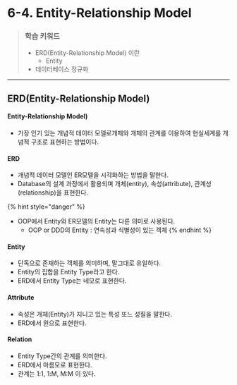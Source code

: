 # 6-4. Entity-Relationship Model

> ### 학습 키워드
>
> * ERD(Entity-Relationship Model) 이란
>   * Entity
> * 데이터베이스 정규화

***

## ERD(Entity-Relationship Model)&#x20;

#### Entity-Relationship Model)

* 가장 인기 있는 개념적 데이터 모델로개체와 개체의 관계를 이용하여 현실세계를 개념적 구조로 표현하는 방법이다.

#### ERD

* 개념적 데이터 모델인 ER모델을 시각화하는 방법을 말한다.
* Database의 설계 과정에서 활용되며 개체(entity), 속성(attribute), 관계성(relationship)을 표현한다.

{% hint style="danger" %}
* OOP에서 Entity와 ER모델의 Entity는 다른 의미로 사용된다.
  * OOP or DDD의 Entity : 연속성과 식별성이 있는 객체
{% endhint %}

#### Entity

* 단독으로 존재하는 객체를 의미하며, 말그대로 유일하다.
* Entity의 집합을 Entity Type라고 한다.&#x20;
* ERD에서 Entity Type는 네모로 표현한다.

#### Attribute

* 속성은 개체(Entity)가 지니고 있는 특성 또느 성질을 말한다.
* ERD에서 원으로 표현한다.

#### Relation

* Entity Type간의 관계를 의미한다.
* ERD에서 마름모로 표현한다.
* 관계는 1:1, 1:M, M:M 이 있다.


